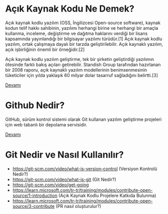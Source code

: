 # Açık Kaynak Kodu Ne Demek?
Açık kaynak kodlu yazılım (OSS, İngilizcesi Open-source software), kaynak kodun telif hakkı sahibinin, yazılımı herhangi birine ve herhangi bir amaçla kullanma, inceleme, değiştirme ve dağıtma haklarını verdiği bir lisans kapsamında yayınlandığı bir bilgisayar yazılımı türüdür.[1] Açık kaynak kodlu yazılım, ortak çalışmaya dayalı bir tarzda geliştirilebilir. Açık kaynaklı yazılım, açık işbirliğinin önemli bir örneğidir.[2]

Açık kaynak kodlu yazılım geliştirme, tek bir şirketin geliştirdiği yazılımın ötesinde farklı bakış açıları getirebilir. Standish Group tarafından hazırlanan bir 2008 raporu, açık kaynaklı yazılım modellerinin benimsenmesinin tüketiciler için yılda yaklaşık 60 milyar dolar tasarruf sağladığını belirtti.[3]

[Devamı](https://tr.wikipedia.org/wiki/A%C3%A7%C4%B1k_kaynak_kodlu_yaz%C4%B1l%C4%B1m)

# Github Nedir?
GitHub, sürüm kontrol sistemi olarak Git kullanan yazılım geliştirme projeleri için web tabanlı bir depolama servisidir.

[Devamı](https://tr.wikipedia.org/wiki/GitHub)

# Git Nedir ve Nasıl Kullanılır?

- https://git-scm.com/video/what-is-version-control (Versiyon Kontrolü Nedir?)
- https://git-scm.com/video/what-is-git (Git Nedir?)
- https://git-scm.com/video/get-going
- https://learn.microsoft.com/tr-tr/training/modules/contribute-open-source/1-introduction (Açık Kaynak Kodlu Projelere Katkıda Bulunma)
- https://learn.microsoft.com/tr-tr/training/modules/contribute-open-source/3-contribute (PR nasıl oluşturulur?)
